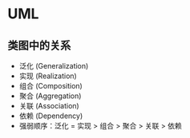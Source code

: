 # UML

## 类图中的关系

- 泛化 (Generalization)
- 实现 (Realization)
- 组合 (Composition)
- 聚合 (Aggregation)
- 关联 (Association)
- 依赖 (Dependency)
- 强弱顺序：泛化 = 实现 > 组合 > 聚合 > 关联 > 依赖
